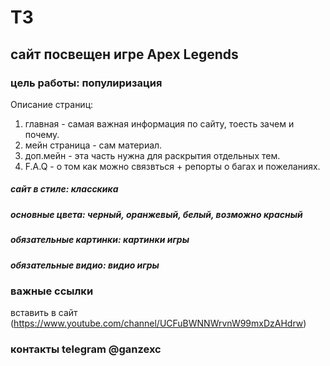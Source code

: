 # ТЗ
## сайт посвещен игре Apex Legends
### цель работы: популиризация 

Описание страниц:
1. главная - самая важная информация по сайту, тоесть зачем и почему.
2. мейн страница - сам материал.
3. доп.мейн - эта часть нужна для раскрытия отдельных тем.
4. F.A.Q - о том как можно связвться + репорты о багах и пожеланиях.

##### сайт в стиле: класскика
##### основные цвета: черный, оранжевый, белый, возможно красный
##### обязательные картинки: картинки игры
##### обязательные видио: видио игры



###  важные ссылки
 вставить в сайт (https://www.youtube.com/channel/UCFuBWNNWrvnW99mxDzAHdrw)
### контакты telegram @ganzexc
